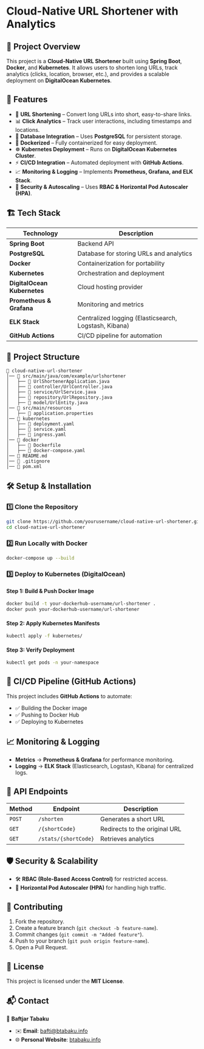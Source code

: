 # Cloud-Native URL Shortener with Analytics

## 📌 Project Overview
This project is a **Cloud-Native URL Shortener** built using **Spring Boot**, **Docker**, and **Kubernetes**. It allows users to shorten long URLs, track analytics (clicks, location, browser, etc.), and provides a scalable deployment on **DigitalOcean Kubernetes**.

## 🚀 Features
- 🔗 **URL Shortening** – Convert long URLs into short, easy-to-share links.
- 📊 **Click Analytics** – Track user interactions, including timestamps and locations.
- 💾 **Database Integration** – Uses **PostgreSQL** for persistent storage.
- 🐳 **Dockerized** – Fully containerized for easy deployment.
- ☸️ **Kubernetes Deployment** – Runs on **DigitalOcean Kubernetes Cluster**.
- ⚡ **CI/CD Integration** – Automated deployment with **GitHub Actions**.
- 📈 **Monitoring & Logging** – Implements **Prometheus, Grafana, and ELK Stack**.
- 🔐 **Security & Autoscaling** – Uses **RBAC & Horizontal Pod Autoscaler (HPA)**.

## 🏗️ Tech Stack
| Technology     | Description |
|--------------|------------|
| **Spring Boot** | Backend API |
| **PostgreSQL** | Database for storing URLs and analytics |
| **Docker** | Containerization for portability |
| **Kubernetes** | Orchestration and deployment |
| **DigitalOcean Kubernetes** | Cloud hosting provider |
| **Prometheus & Grafana** | Monitoring and metrics |
| **ELK Stack** | Centralized logging (Elasticsearch, Logstash, Kibana) |
| **GitHub Actions** | CI/CD pipeline for automation |

## 📂 Project Structure
```
📁 cloud-native-url-shortener
│── 📂 src/main/java/com/example/urlshortener
│   ├── 📄 UrlShortenerApplication.java
│   ├── 📄 controller/UrlController.java
│   ├── 📄 service/UrlService.java
│   ├── 📄 repository/UrlRepository.java
│   ├── 📄 model/UrlEntity.java
│── 📂 src/main/resources
│   ├── 📄 application.properties
│── 📂 kubernetes
│   ├── 📄 deployment.yaml
│   ├── 📄 service.yaml
│   ├── 📄 ingress.yaml
│── 📂 docker
│   ├── 📄 Dockerfile
│   ├── 📄 docker-compose.yaml
│── 📄 README.md
│── 📄 .gitignore
│── 📄 pom.xml
```

## 🛠️ Setup & Installation
### 1️⃣ Clone the Repository
```sh
git clone https://github.com/yourusername/cloud-native-url-shortener.git
cd cloud-native-url-shortener
```

### 2️⃣ Run Locally with Docker
```sh
docker-compose up --build
```

### 3️⃣ Deploy to Kubernetes (DigitalOcean)
#### **Step 1: Build & Push Docker Image**
```sh
docker build -t your-dockerhub-username/url-shortener .
docker push your-dockerhub-username/url-shortener
```

#### **Step 2: Apply Kubernetes Manifests**
```sh
kubectl apply -f kubernetes/
```

#### **Step 3: Verify Deployment**
```sh
kubectl get pods -n your-namespace
```

## 🔄 CI/CD Pipeline (GitHub Actions)
This project includes **GitHub Actions** to automate:
- ✅ Building the Docker image
- ✅ Pushing to Docker Hub
- ✅ Deploying to Kubernetes

## 📈 Monitoring & Logging
- **Metrics** → **Prometheus & Grafana** for performance monitoring.
- **Logging** → **ELK Stack** (Elasticsearch, Logstash, Kibana) for centralized logs.

## 🚀 API Endpoints
| Method | Endpoint | Description |
|--------|---------|-------------|
| `POST` | `/shorten` | Generates a short URL |
| `GET` | `/{shortCode}` | Redirects to the original URL |
| `GET` | `/stats/{shortCode}` | Retrieves analytics |

## 🛡️ Security & Scalability
- 🛠️ **RBAC (Role-Based Access Control)** for restricted access.
- 🚀 **Horizontal Pod Autoscaler (HPA)** for handling high traffic.

## 🤝 Contributing
1. Fork the repository.
2. Create a feature branch (`git checkout -b feature-name`).
3. Commit changes (`git commit -m "Added feature"`).
4. Push to your branch (`git push origin feature-name`).
5. Open a Pull Request.

## 📜 License
This project is licensed under the **MIT License**.

## 📬 Contact
👤 **Baftjar Tabaku**  
- ✉️ **Email**: [bafti@btabaku.info](mailto:bafti@btabaku.info)  
- 🌐 **Personal Website**: [btabaku.info](https://btabaku.info/)

